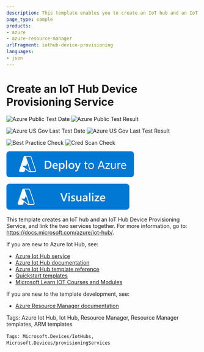```yaml
---
description: This template enables you to create an IoT hub and an IoT Hub Device Provisioning Service, and link the two services together.
page_type: sample
products:
- azure
- azure-resource-manager
urlFragment: iothub-device-provisioning
languages:
- json
---
```

# Create an IoT Hub Device Provisioning Service

![Azure Public Test Date](https://azurequickstartsservice.blob.core.windows.net/badges/quickstarts/microsoft.devices/iothub-device-provisioning/PublicLastTestDate.svg)
![Azure Public Test Result](https://azurequickstartsservice.blob.core.windows.net/badges/quickstarts/microsoft.devices/iothub-device-provisioning/PublicDeployment.svg)

![Azure US Gov Last Test Date](https://azurequickstartsservice.blob.core.windows.net/badges/quickstarts/microsoft.devices/iothub-device-provisioning/FairfaxLastTestDate.svg)
![Azure US Gov Last Test Result](https://azurequickstartsservice.blob.core.windows.net/badges/quickstarts/microsoft.devices/iothub-device-provisioning/FairfaxDeployment.svg)

![Best Practice Check](https://azurequickstartsservice.blob.core.windows.net/badges/quickstarts/microsoft.devices/iothub-device-provisioning/BestPracticeResult.svg)
![Cred Scan Check](https://azurequickstartsservice.blob.core.windows.net/badges/quickstarts/microsoft.devices/iothub-device-provisioning/CredScanResult.svg)

[![Deploy To Azure](https://raw.githubusercontent.com/Azure/azure-quickstart-templates/master/1-CONTRIBUTION-GUIDE/images/deploytoazure.svg?sanitize=true)](https://portal.azure.com/#create/Microsoft.Template/uri/https%3A%2F%2Fraw.githubusercontent.com%2FAzure%2Fazure-quickstart-templates%2Fmaster%2Fquickstarts%2Fmicrosoft.devices%2Fiothub-device-provisioning%2Fazuredeploy.json)

[![Visualize](https://raw.githubusercontent.com/Azure/azure-quickstart-templates/master/1-CONTRIBUTION-GUIDE/images/visualizebutton.svg?sanitize=true)](http://armviz.io/#/?load=https%3A%2F%2Fraw.githubusercontent.com%2FAzure%2Fazure-quickstart-templates%2Fmaster%2Fquickstarts%2Fmicrosoft.devices%2Fiothub-device-provisioning%2Fazuredeploy.json)

This template creates an IoT hub and an IoT Hub Device Provisioning Service, and link the two services together. For more information, go to: https://docs.microsoft.com/azure/iot-hub/.

If you are new to Azure Iot Hub, see:

- [Azure Iot Hub service](https://azure.microsoft.com/services/iot-hub/)
- [Azure Iot Hub documentation](https://docs.microsoft.com/azure/iot-hub/)
- [Azure Iot Hub template reference](https://docs.microsoft.com/azure/templates/microsoft.devices/iothub-allversions)
- [Quickstart templates](https://azure.microsoft.com/resources/templates/?resourceType=Microsoft.Devices&pageNumber=1&sort=Popular)
- [Microsoft Learn IOT Courses and Modules](https://docs.microsoft.com/learn/browse/?products=azure-iot-central%2Cazure-iot-hub )

If you are new to the template development, see:

- [Azure Resource Manager documentation](https://docs.microsoft.com/azure/azure-resource-manager/)

Tags: Azure Iot Hub, Iot Hub, Resource Manager, Resource Manager templates, ARM templates

`Tags: Microsoft.Devices/IotHubs, Microsoft.Devices/provisioningServices`

